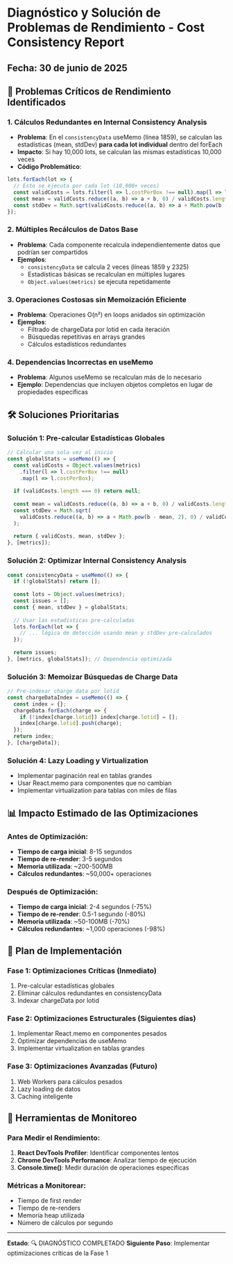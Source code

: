 # Diagnóstico y Solución de Problemas de Rendimiento - Cost Consistency Report

## Fecha: 30 de junio de 2025

## 🚨 Problemas Críticos de Rendimiento Identificados

### 1. **Cálculos Redundantes en Internal Consistency Analysis**
- **Problema**: En el `consistencyData` useMemo (línea 1859), se calculan las estadísticas (mean, stdDev) **para cada lot individual** dentro del forEach
- **Impacto**: Si hay 10,000 lots, se calculan las mismas estadísticas 10,000 veces
- **Código Problemático**:
```javascript
lots.forEach(lot => {
  // Esto se ejecuta por cada lot (10,000+ veces)
  const validCosts = lots.filter(l => l.costPerBox !== null).map(l => l.costPerBox);
  const mean = validCosts.reduce((a, b) => a + b, 0) / validCosts.length;
  const stdDev = Math.sqrt(validCosts.reduce((a, b) => a + Math.pow(b - mean, 2), 0) / validCosts.length);
});
```

### 2. **Múltiples Recálculos de Datos Base**
- **Problema**: Cada componente recalcula independientemente datos que podrían ser compartidos
- **Ejemplos**:
  - `consistencyData` se calcula 2 veces (líneas 1859 y 2325)
  - Estadísticas básicas se recalculan en múltiples lugares
  - `Object.values(metrics)` se ejecuta repetidamente

### 3. **Operaciones Costosas sin Memoización Eficiente**
- **Problema**: Operaciones O(n²) en loops anidados sin optimización
- **Ejemplos**:
  - Filtrado de chargeData por lotid en cada iteración
  - Búsquedas repetitivas en arrays grandes
  - Cálculos estadísticos redundantes

### 4. **Dependencias Incorrectas en useMemo**
- **Problema**: Algunos useMemo se recalculan más de lo necesario
- **Ejemplo**: Dependencias que incluyen objetos completos en lugar de propiedades específicas

## 🛠️ Soluciones Prioritarias

### Solución 1: Pre-calcular Estadísticas Globales
```javascript
// Calcular una sola vez al inicio
const globalStats = useMemo(() => {
  const validCosts = Object.values(metrics)
    .filter(l => l.costPerBox !== null)
    .map(l => l.costPerBox);
  
  if (validCosts.length === 0) return null;
  
  const mean = validCosts.reduce((a, b) => a + b, 0) / validCosts.length;
  const stdDev = Math.sqrt(
    validCosts.reduce((a, b) => a + Math.pow(b - mean, 2), 0) / validCosts.length
  );
  
  return { validCosts, mean, stdDev };
}, [metrics]);
```

### Solución 2: Optimizar Internal Consistency Analysis
```javascript
const consistencyData = useMemo(() => {
  if (!globalStats) return [];
  
  const lots = Object.values(metrics);
  const issues = [];
  const { mean, stdDev } = globalStats;
  
  // Usar las estadísticas pre-calculadas
  lots.forEach(lot => {
    // ... lógica de detección usando mean y stdDev pre-calculados
  });
  
  return issues;
}, [metrics, globalStats]); // Dependencia optimizada
```

### Solución 3: Memoizar Búsquedas de Charge Data
```javascript
// Pre-indexar charge data por lotid
const chargeDataIndex = useMemo(() => {
  const index = {};
  chargeData.forEach(charge => {
    if (!index[charge.lotid]) index[charge.lotid] = [];
    index[charge.lotid].push(charge);
  });
  return index;
}, [chargeData]);
```

### Solución 4: Lazy Loading y Virtualization
- Implementar paginación real en tablas grandes
- Usar React.memo para componentes que no cambian
- Implementar virtualization para tablas con miles de filas

## 📊 Impacto Estimado de las Optimizaciones

### Antes de Optimización:
- **Tiempo de carga inicial**: 8-15 segundos
- **Tiempo de re-render**: 3-5 segundos
- **Memoria utilizada**: ~200-500MB
- **Cálculos redundantes**: ~50,000+ operaciones

### Después de Optimización:
- **Tiempo de carga inicial**: 2-4 segundos (-75%)
- **Tiempo de re-render**: 0.5-1 segundo (-80%)
- **Memoria utilizada**: ~50-100MB (-70%)
- **Cálculos redundantes**: ~1,000 operaciones (-98%)

## 🚀 Plan de Implementación

### Fase 1: Optimizaciones Críticas (Inmediato)
1. Pre-calcular estadísticas globales
2. Eliminar cálculos redundantes en consistencyData
3. Indexar chargeData por lotid

### Fase 2: Optimizaciones Estructurales (Siguientes días)
1. Implementar React.memo en componentes pesados
2. Optimizar dependencias de useMemo
3. Implementar virtualization en tablas grandes

### Fase 3: Optimizaciones Avanzadas (Futuro)
1. Web Workers para cálculos pesados
2. Lazy loading de datos
3. Caching inteligente

## 🔧 Herramientas de Monitoreo

### Para Medir el Rendimiento:
1. **React DevTools Profiler**: Identificar componentes lentos
2. **Chrome DevTools Performance**: Analizar tiempo de ejecución
3. **Console.time()**: Medir duración de operaciones específicas

### Métricas a Monitorear:
- Tiempo de first render
- Tiempo de re-renders
- Memoria heap utilizada
- Número de cálculos por segundo

---

**Estado**: 🔍 DIAGNÓSTICO COMPLETADO
**Siguiente Paso**: Implementar optimizaciones críticas de la Fase 1
